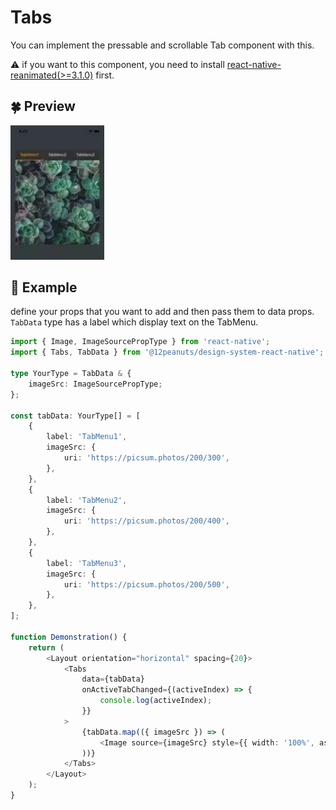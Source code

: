# Tabs

You can implement the pressable and scrollable Tab component with this.

⚠️ if you want to this component, you need to install [react-native-reanimated(>=3.1.0)](https://github.com/software-mansion/react-native-reanimated) first.

## 🍀 Preview

<img src="./static/tabs.webp" width="150px">

## 📍 Example

define your props that you want to add and then pass them to data props. `TabData` type has a label which display text on the TabMenu.

```ts
import { Image, ImageSourcePropType } from 'react-native';
import { Tabs, TabData } from '@12peanuts/design-system-react-native';

type YourType = TabData & {
    imageSrc: ImageSourcePropType;
};

const tabData: YourType[] = [
    {
        label: 'TabMenu1',
        imageSrc: {
            uri: 'https://picsum.photos/200/300',
        },
    },
    {
        label: 'TabMenu2',
        imageSrc: {
            uri: 'https://picsum.photos/200/400',
        },
    },
    {
        label: 'TabMenu3',
        imageSrc: {
            uri: 'https://picsum.photos/200/500',
        },
    },
];

function Demonstration() {
    return (
        <Layout orientation="horizontal" spacing={20}>
            <Tabs
                data={tabData}
                onActiveTabChanged={(activeIndex) => {
                    console.log(activeIndex);
                }}
            >
                {tabData.map(({ imageSrc }) => (
                    <Image source={imageSrc} style={{ width: '100%', aspectRatio: 1 / 1 }} />
                ))}
            </Tabs>
        </Layout>
    );
}
```
